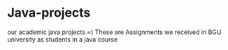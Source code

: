 # Java-projects
our academic java projects =)
These are Assignments we received in BGU university as students in a java course
